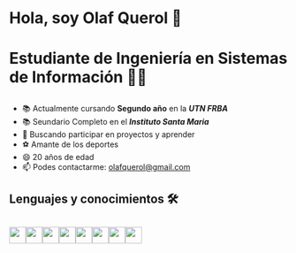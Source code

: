 # Hola, soy Olaf Querol 👋 <h1>   Estudiante de Ingeniería en Sistemas de Información 👨‍💻<h2>  
  * 📚 Actualmente cursando **Segundo año** en la ***UTN FRBA***
  * 📚 Seundario Completo en el ***Instituto Santa Maria***
  * 👯 Buscando participar en proyectos y aprender
  * ⚽ Amante de los deportes
  * 😄 20 años de edad
  * 📫 Podes contactarme: olafquerol@gmail.com 
## Lenguajes y conocimientos 🛠 <h2> <img src="https://img2.freepng.es/20171217/033/letter-c-png-5a36954d474e54.1991877715135266052921.jpg" width="30" height="30" /><img src="https://2.bp.blogspot.com/-DrHDBZWMWC0/WyLLvXElCpI/AAAAAAAAACg/BpyMuVGLcaQJ3ur3HgsVqcgZ_di2-Qb1QCLcBGAs/s1600/c-plus-plus-logo.png" width="30" height="30" /><img src="https://stileex.xyz/wp-content/uploads/2019/03/1-software-Windows-10-logo-1-1.jpg" width="30" height="30" /><img src="https://1000marcas.net/wp-content/uploads/2020/02/logo-GitHub.png" width="30" height="30" /><img src="https://miro.medium.com/max/325/1*zzvdRmHGGXONZpuQ2FeqsQ.png" width="30" height="30" /><img src="https://jonmircha.com/img/blog/vscode.png" width="30" height="30" /><img src="https://www.ardilu.com/wp-content/uploads/2020/06/Word-2019.png" width="30" height="30" /><img src="https://i2.wp.com/unimooc.com/wp-content/uploads/2018/01/excel-logo.jpg?fit=1280%2C720&ssl=1" width="30" height="30" />
 
